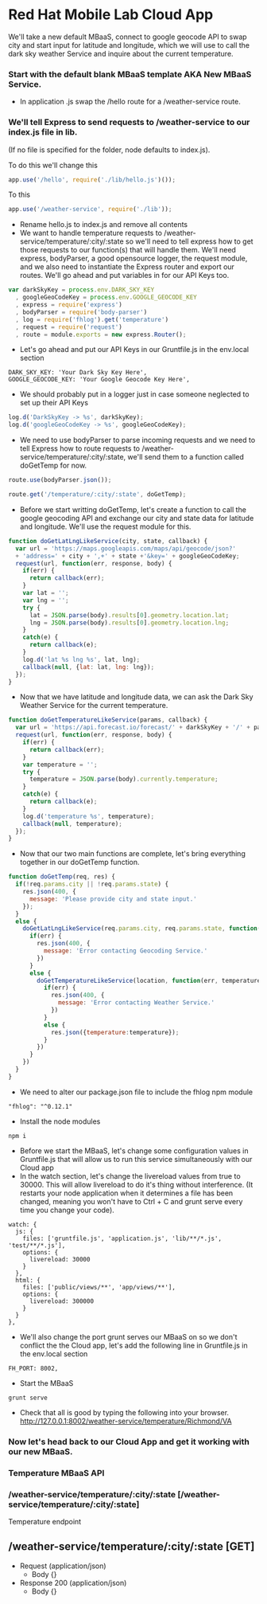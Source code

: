 # Red Hat Mobile Lab Cloud App

We'll take a new default MBaaS, connect to google geocode API to swap city and start
input for latitude and longitude, which we will use to call the dark sky weather Service
and inquire about the current temperature.

### Start with the default blank MBaaS template AKA New MBaaS Service.

* In application .js swap the /hello route for a /weather-service route.

### We'll tell Express to send requests to /weather-service to our index.js file in lib.
(If no file is specified for the folder, node defaults to index.js).

To do this we'll change this
```Javascript
app.use('/hello', require('./lib/hello.js')());
```
To this
```Javascript
app.use('/weather-service', require('./lib'));
```
* Rename hello.js to index.js and remove all contents
* We want to handle temperature requests to /weather-service/temperature/:city/:state
so we'll need to tell express how to get those requests to our function(s) that
will handle them.  We'll need express, bodyParser, a good opensource logger, the request module,
and we also need to instantiate the Express router and export our routes.  We'll go ahead
and put variables in for our API Keys too.
```Javascript
var darkSkyKey = process.env.DARK_SKY_KEY
  , googleGeoCodeKey = process.env.GOOGLE_GEOCODE_KEY
  , express = require('express')
  , bodyParser = require('body-parser')
  , log = require('fhlog').get('temperature')
  , request = require('request')
  , route = module.exports = new express.Router();
```

* Let's go ahead and put our API Keys in our Gruntfile.js in the env.local section
```
DARK_SKY_KEY: 'Your Dark Sky Key Here',
GOOGLE_GEOCODE_KEY: 'Your Google Geocode Key Here',
```
* We should probably put in a logger just in case someone neglected to set up their
API Keys

```Javascript
log.d('DarkSkyKey -> %s', darkSkyKey);
log.d('googleGeoCodeKey -> %s', googleGeoCodeKey);
```

* We need to use bodyParser to parse incoming requests and we need to tell Express
how to route requests to /weather-service/temperature/:city/:state, we'll send them to
a function called doGetTemp for now.
```Javascript
route.use(bodyParser.json());

route.get('/temperature/:city/:state', doGetTemp);
```

* Before we start writting doGetTemp, let's create a function to call the google geocoding API and exchange our city and state data for latitude and longitude.  We'll use the request module for this.

```Javascript
function doGetLatLngLikeService(city, state, callback) {
  var url = 'https://maps.googleapis.com/maps/api/geocode/json?'
  + 'address=' + city + ',+' + state +'&key=' + googleGeoCodeKey;
  request(url, function(err, response, body) {
    if(err) {
      return callback(err);
    }
    var lat = '';
    var lng = '';
    try {
      lat = JSON.parse(body).results[0].geometry.location.lat;
      lng = JSON.parse(body).results[0].geometry.location.lng;
    }
    catch(e) {
      return callback(e);
    }
    log.d('lat %s lng %s', lat, lng);
    callback(null, {lat: lat, lng: lng});
  });
}
```

* Now that we have latitude and longitude data, we can ask the Dark Sky Weather Service for the current temperature.

```Javascript
function doGetTemperatureLikeService(params, callback) {
  var url = 'https://api.forecast.io/forecast/' + darkSkyKey + '/' + params.lat + ',' + params.lng;
  request(url, function(err, response, body) {
    if(err) {
      return callback(err);
    }
    var temperature = '';
    try {
      temperature = JSON.parse(body).currently.temperature;
    }
    catch(e) {
      return callback(e);
    }
    log.d('temperature %s', temperature);
    callback(null, temperature);
  });
}
```

* Now that our two main functions are complete, let's bring everything together in our doGetTemp function.

```Javascript
function doGetTemp(req, res) {
  if(!req.params.city || !req.params.state) {
    res.json(400, {
      message: 'Please provide city and state input.'
    });
  }
  else {
    doGetLatLngLikeService(req.params.city, req.params.state, function(err, location) {
      if(err) {
        res.json(400, {
          message: 'Error contacting Geocoding Service.'
        })
      }
      else {
        doGetTemperatureLikeService(location, function(err, temperature) {
          if(err) {
            res.json(400, {
              message: 'Error contacting Weather Service.'
            })
          }
          else {
            res.json({temperature:temperature});
          }
        })
      }
    })
  }
}
```

* We need to alter our package.json file to include the fhlog npm module
```
"fhlog": "^0.12.1"
```
* Install the node modules
```
npm i
```
* Before we start the MBaaS, let's change some configuration values in Gruntfile.js that will allow us to run this service simultaneously with our Cloud app
* In the watch section, let's change the livereload values from true to 30000.  This will allow livereload to do it's thing without interference.  (It restarts your node application when it determines a file has been changed, meaning you won't have to Ctrl + C and grunt serve every time you change your code).
```
watch: {
  js: {
    files: ['gruntfile.js', 'application.js', 'lib/**/*.js', 'test/**/*.js'],
    options: {
      livereload: 30000
    }
  },
  html: {
    files: ['public/views/**', 'app/views/**'],
    options: {
      livereload: 300000
    }
  }
},
```

* We'll also change the port grunt serves our MBaaS on so we don't conflict the the Cloud app, let's add the following line in Gruntfile.js in the env.local section
```
FH_PORT: 8002,
```

* Start the MBaaS
```
grunt serve
```
* Check that all is good by typing the following into your browser.
http://127.0.0.1:8002/weather-service/temperature/Richmond/VA

### Now let's head back to our Cloud App and get it working with our new MBaaS.

### Temperature MBaaS API

### /weather-service/temperature/:city/:state [/weather-service/temperature/:city/:state]

Temperature endpoint
## /weather-service/temperature/:city/:state [GET]

+ Request (application/json)
    + Body
            {}
+ Response 200 (application/json)
    + Body
            {}
